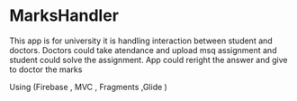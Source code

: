 # MarksHandler
This app is for university it is handling interaction between student and doctors. Doctors could take atendance and upload msq assignment and student could 
solve the assignment. App could reright the answer and give to doctor the marks 

Using (Firebase , MVC , Fragments ,Glide  )
